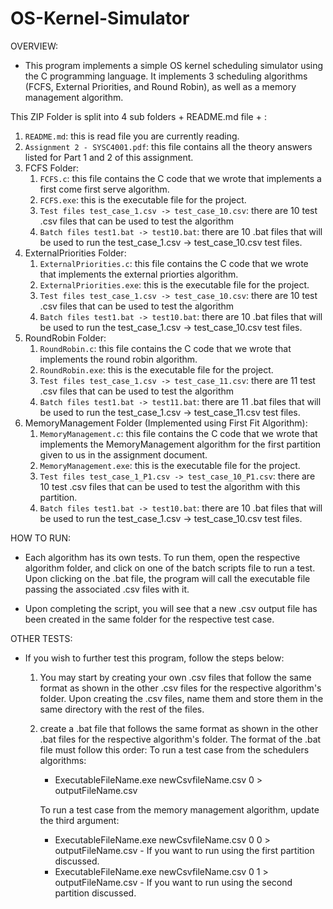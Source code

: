 # OS-Kernel-Simulator

OVERVIEW:
- This program implements a simple OS kernel scheduling simulator using the C programming language. It implements 3 scheduling algorithms (FCFS, External Priorities, and Round Robin), as well as a memory management algorithm.

This ZIP Folder is split into 4 sub folders + README.md file + :
1. `README.md`: this is read file you are currently reading.
2. `Assignment 2 - SYSC4001.pdf`: this file contains all the theory answers listed for Part 1 and 2 of this assignment.
3. FCFS Folder:
	1. `FCFS.c`: this file contains the C code that we wrote that implements a first come first serve algorithm.
	2. `FCFS.exe`: this is the executable file for the project.
	3. `Test files test_case_1.csv -> test_case_10.csv`: there are 10 test .csv files that can be used to test the algorithm
	4. `Batch files test1.bat -> test10.bat`: there are 10 .bat files that will be used to run the test_case_1.csv -> test_case_10.csv test files.
4.  ExternalPriorities Folder:
	1. `ExternalPriorities.c`: this file contains the C code that we wrote that implements the external priorties algorithm.
	2. `ExternalPriorities.exe`: this is the executable file for the project.
	3. `Test files test_case_1.csv -> test_case_10.csv`: there are 10 test .csv files that can be used to test the algorithm
	4. `Batch files test1.bat -> test10.bat`: there are 10 .bat files that will be used to run the test_case_1.csv -> test_case_10.csv test files.
5.  RoundRobin Folder:
	1. `RoundRobin.c`: this file contains the C code that we wrote that implements the round robin algorithm.
	2. `RoundRobin.exe`: this is the executable file for the project.
	3. `Test files test_case_1.csv -> test_case_11.csv`: there are 11 test .csv files that can be used to test the algorithm
	4. `Batch files test1.bat -> test11.bat`: there are 11 .bat files that will be used to run the test_case_1.csv -> test_case_11.csv test files.
6.  MemoryManagement Folder (Implemented using First Fit Algorithm):
	1. `MemoryManagement.c`: this file contains the C code that we wrote that implements the MemoryManagement algorithm for the first partition given to us in the assignment document.
	2. `MemoryManagement.exe`: this is the executable file for the project.
	3. `Test files test_case_1_P1.csv -> test_case_10_P1.csv`: there are 10 test .csv files that can be used to test the algorithm with this partition.
	4. `Batch files test1.bat -> test10.bat`: there are 10 .bat files that will be used to run the test_case_1.csv -> test_case_10.csv test files.

HOW TO RUN:
- Each algorithm has its own tests. To run them, open the respective algorithm folder, and click on one of the batch scripts file to run a test. Upon clicking on the .bat file, the program will call the executable file passing the associated .csv files with it.

- Upon completing the script, you will see that a new .csv output file has been created in the same folder for the respective test case.

OTHER TESTS:
- If you wish to further test this program, follow the steps below:
	1) You may start by creating your own .csv files that follow the same format as shown in the other .csv files for the respective algorithm's folder. Upon creating the .csv files, name them and store them in the same directory with the rest of the files.
	2) create a .bat file that follows the same format as shown in the other .bat files for the respective algorithm's folder. The format of the .bat file must follow this order:
		To run a test case from the schedulers algorithms:
		- ExecutableFileName.exe newCsvfileName.csv 0 > outputFileName.csv

		To run a test case from the memory management algorithm, update the third argument:
		- ExecutableFileName.exe newCsvfileName.csv 0 0 > outputFileName.csv - If you want to run using the first partition discussed.
		- ExecutableFileName.exe newCsvfileName.csv 0 1 > outputFileName.csv - If you want to run using the second partition discussed.


